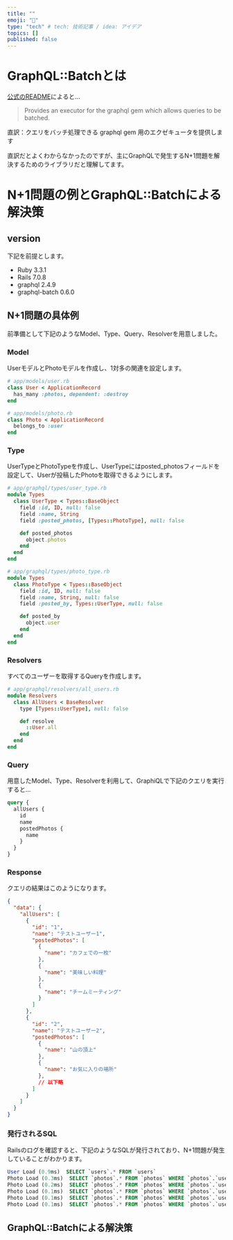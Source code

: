 ```yaml
---
title: ""
emoji: "💬"
type: "tech" # tech: 技術記事 / idea: アイデア
topics: []
published: false
---
```


# GraphQL::Batchとは
[公式のREADME](https://github.com/Shopify/graphql-batch?tab=readme-ov-file#graphqlbatch)によると...
> Provides an executor for the graphql gem which allows queries to be batched.

直訳：クエリをバッチ処理できる graphql gem 用のエクゼキュータを提供します

直訳だとよくわからなかったのですが、主にGraphQLで発生するN+1問題を解決するためのライブラリだと理解してます。


# N+1問題の例とGraphQL::Batchによる解決策
## version
下記を前提とします。

- Ruby 3.3.1
- Rails 7.0.8
- graphql 2.4.9
- graphql-batch 0.6.0

## N+1問題の具体例
前準備として下記のようなModel、Type、Query、Resolverを用意しました。

### Model
UserモデルとPhotoモデルを作成し、1対多の関連を設定します。

```ruby
# app/models/user.rb
class User < ApplicationRecord
  has_many :photos, dependent: :destroy
end

# app/models/photo.rb
class Photo < ApplicationRecord
  belongs_to :user
end
```

### Type
UserTypeとPhotoTypeを作成し、UserTypeにはposted_photosフィールドを設定して、Userが投稿したPhotoを取得できるようにします。
```ruby
# app/graphql/types/user_type.rb
module Types
  class UserType < Types::BaseObject
    field :id, ID, null: false
    field :name, String
    field :posted_photos, [Types::PhotoType], null: false

    def posted_photos
      object.photos
    end
  end
end

# app/graphql/types/photo_type.rb
module Types
  class PhotoType < Types::BaseObject
    field :id, ID, null: false
    field :name, String, null: false
    field :posted_by, Types::UserType, null: false

    def posted_by
      object.user
    end
  end
end

```

### Resolvers
すべてのユーザーを取得するQueryを作成します。
```ruby
# app/graphql/resolvers/all_users.rb
module Resolvers
  class AllUsers < BaseResolver
    type [Types::UserType], null: false

    def resolve
      ::User.all
    end
  end
end
```

### Query
用意したModel、Type、Resolverを利用して、GraphiQLで下記のクエリを実行すると...
```graphql
query {
  allUsers {
    id
    name
    postedPhotos {
      name
    }
  }
}
```

### Response
クエリの結果はこのようになります。
```json
{
  "data": {
    "allUsers": [
      {
        "id": "1",
        "name": "テストユーザー1",
        "postedPhotos": [
          {
            "name": "カフェでの一枚"
          },
          {
            "name": "美味しい料理"
          },
          {
            "name": "チームミーティング"
          }
        ]
      },
      {
        "id": "2",
        "name": "テストユーザー2",
        "postedPhotos": [
          {
            "name": "山の頂上"
          },
          {
            "name": "お気に入りの場所"
          },
          // 以下略
        ]
      }
    ]
  }
}
```

### 発行されるSQL
Railsのログを確認すると、下記のようなSQLが発行されており、N+1問題が発生していることがわかります。

```sql
User Load (0.9ms)  SELECT `users`.* FROM `users`
Photo Load (0.3ms)  SELECT `photos`.* FROM `photos` WHERE `photos`.`user_id` = 1
Photo Load (0.2ms)  SELECT `photos`.* FROM `photos` WHERE `photos`.`user_id` = 2
Photo Load (0.1ms)  SELECT `photos`.* FROM `photos` WHERE `photos`.`user_id` = 3
Photo Load (0.1ms)  SELECT `photos`.* FROM `photos` WHERE `photos`.`user_id` = 4
Photo Load (0.1ms)  SELECT `photos`.* FROM `photos` WHERE `photos`.`user_id` = 5
```

## GraphQL::Batchによる解決策
